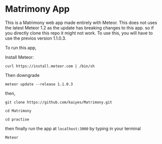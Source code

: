 # Matrimony App

This is a Matrimony web app made entirely with Meteor. This does not uses the latest Meteor 1.2 as the update has breaking changes to this app. so if you directly clone this repo it might not work. To use this, you will have to use the previos version 1.1.0.3. 

To run this app, 

Install Meteor:

`curl https://install.meteor.com | /bin/sh`


Then downgrade

`meteor update --release 1.1.0.3`

then, 

`git clone https://github.com/kaiyes/Matrimony.git`

`cd Matrimony`

`cd practise`

then finally run the app at `localhost:3000` by typing in your terminal

 `Meteor`



